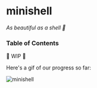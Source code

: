 # minishell

*As beautiful as a shell 🐚*

### Table of Contents

🚧 WIP 🚧

Here's a gif of our progress so far:

![minishell](https://user-images.githubusercontent.com/40824677/141175675-41b940ba-7080-4f1f-add5-edaf79ed6b8d.gif)
